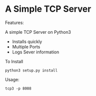 # A Simple TCP Server

Features:

A simple TCP Server on Python3

 * Installs quickly
 * Multiple Ports
 * Logs Sever information

To Install

```shell
python3 setup.py install
```

Usage:

```shell
tcp3 -p 8008
```
